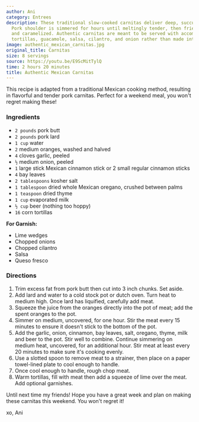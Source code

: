 ```yaml
---
author: Ani
category: Entrees
description: These traditional slow-cooked carnitas deliver deep, succulent pork flavor.
  Pork shoulder is simmered for hours until meltingly tender, then fried until crispy
  and caramelized. Authentic carnitas are meant to be served with accompaniments like
  tortillas, guacamole, salsa, cilantro, and onion rather than made into tacos.
image: authentic_mexican_carnitas.jpg
original_title: Carnitas
size: 8 servings
source: https://youtu.be/E9ScMitTylQ
time: 2 hours 20 minutes
title: Authentic Mexican Carnitas
---
```

This recipe is adapted from a traditional Mexican cooking method, resulting in flavorful and tender pork carnitas. Perfect for a weekend meal, you won't regret making these!

### Ingredients

* `2 pounds` pork butt
* `2 pounds` pork lard
* `1 cup` water
* `2` medium oranges, washed and halved
* `4` cloves garlic, peeled
* `½` medium onion, peeled
* `1` large stick Mexican cinnamon stick or 2 small regular cinnamon sticks
* `4` bay leaves
* `2 tablespoons` kosher salt
* `1 tablespoon` dried whole Mexican oregano, crushed between palms
* `1 teaspoon` dried thyme
* `1 cup` evaporated milk
* `½ cup` beer (nothing too hoppy)
* `16` corn tortillas

**For Garnish:**

* Lime wedges
* Chopped onions
* Chopped cilantro
* Salsa
* Queso fresco

### Directions

1. Trim excess fat from pork butt then cut into 3 inch chunks. Set aside.
2. Add lard and water to a cold stock pot or dutch oven. Turn heat to medium high. Once lard has liquified, carefully add meat.
3. Squeeze the juice from the oranges directly into the pot of meat; add the spent oranges to the pot.
4. Simmer on medium, uncovered, for one hour. Stir the meat every 15 minutes to ensure it doesn't stick to the bottom of the pot.
5. Add the garlic, onion, cinnamon, bay leaves, salt, oregano, thyme, milk and beer to the pot. Stir well to combine. Continue simmering on medium heat, uncovered, for an additional hour. Stir meat at least every 20 minutes to make sure it's cooking evenly.
6. Use a slotted spoon to remove meat to a strainer, then place on a paper towel-lined plate to cool enough to handle.
7. Once cool enough to handle, rough chop meat.
8. Warm tortillas, fill with meat then add a squeeze of lime over the meat. Add optional garnishes.

Until next time my friends! Hope you have a great week and plan on making these carnitas this weekend. You won't regret it!

xo, Ani
